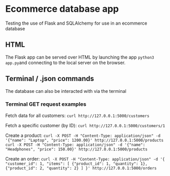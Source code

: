 # Ecommerce database app

Testing the use of Flask and SQLAlchemy for use in an ecommerce database

## HTML
The Flask app can be served over HTML by launching the app `python3 app.py`and connecting to the local server on the browser.

## Terminal / .json commands
The database can also be interacted with via the terminal

### Terminal GET request examples
Fetch data for all customers:
`curl http://127.0.0.1:5000/customers`

Fetch a specific customer (by ID):
`curl http://127.0.0.1:5000/customers/1`

Create a product:
`curl -X POST -H "Content-Type: application/json" -d '{"name": "Laptop", "price": 1200.00}' http://127.0.0.1:5000/products
curl -X POST -H "Content-Type: application/json" -d '{"name": "Headphones", "price": 150.00}' http://127.0.0.1:5000/products`

Create an order:
`curl -X POST -H "Content-Type: application/json" -d '{
  "customer_id": 1,
  "items": [
    {"product_id": 1, "quantity": 1},
    {"product_id": 2, "quantity": 2}
  ]
}' http://127.0.0.1:5000/orders`